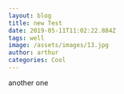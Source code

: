 ```yaml
---
layout: blog
title: new Test
date: 2019-05-11T11:02:22.884Z
tags: well
image: /assets/images/13.jpg
author: arthur
categories: Cool
---
```

another one
